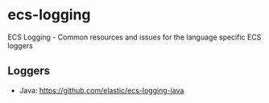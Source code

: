 # ecs-logging
ECS Logging - Common resources and issues for the language specific ECS loggers

## Loggers
* Java: https://github.com/elastic/ecs-logging-java

